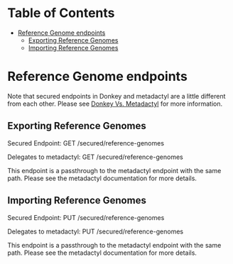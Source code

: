 # Table of Contents

* [Reference Genome endpoints](#reference-genome-endpoints)
    * [Exporting Reference Genomes](#exporting-reference-genomes)
    * [Importing Reference Genomes](#importing-reference-genomes)

# Reference Genome endpoints

Note that secured endpoints in Donkey and metadactyl are a little different from
each other. Please see [Donkey Vs. Metadactyl](endpoints/donkey-v-metadactyl.md)
for more information.

## Exporting Reference Genomes

Secured Endpoint: GET /secured/reference-genomes

Delegates to metadactyl: GET /secured/reference-genomes

This endpoint is a passthrough to the metadactyl endpoint with the same
path. Please see the metadactyl documentation for more details.

## Importing Reference Genomes

Secured Endpoint: PUT /secured/reference-genomes

Delegates to metadactyl: PUT /secured/reference-genomes

This endpoint is a passthrough to the metadactyl endpoint with the same
path. Please see the metadactyl documentation for more details.
